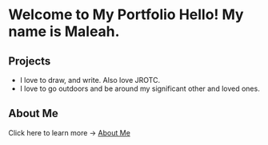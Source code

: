 # Welcome to My Portfolio Hello! My name is Maleah.
## Projects
- I love to draw, and write. Also love JROTC.
-  I love to go outdoors and be around my significant
   other and loved ones.
## About Me
Click here to learn more → [About Me](about.md)

